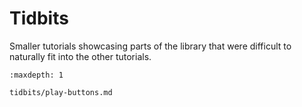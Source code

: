 # Tidbits

Smaller tutorials showcasing parts of the library that were difficult to naturally fit into the other tutorials.

```{toctree}
:maxdepth: 1

tidbits/play-buttons.md
```
